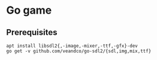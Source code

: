 # Go game

## Prerequisites

    apt install libsdl2{,-image,-mixer,-ttf,-gfx}-dev
    go get -v github.com/veandco/go-sdl2/{sdl,img,mix,ttf}

